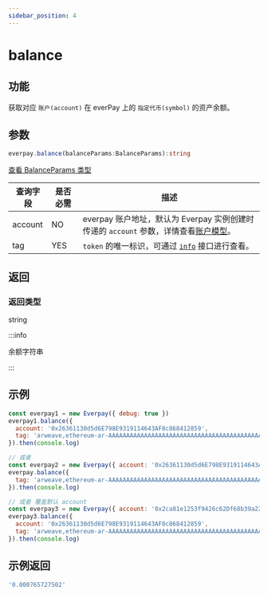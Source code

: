 ```yaml
---
sidebar_position: 4
---
```


# balance

## 功能
获取对应 `账户(account)` 在 everPay 上的 `指定代币(symbol)` 的资产余额。

## 参数
```ts
everpay.balance(balanceParams:BalanceParams):string
```
[查看 BalanceParams 类型](../types#balanceparams)

|查询字段|是否必需|描述|
|---|---|---|
|account|NO|everpay 账户地址，默认为 Everpay 实例创建时传递的 `account` 参数，详情查看[账户模型](../../../basic/dive/account-model.md)。|
|tag|YES|`token` 的唯一标识，可通过 [`info`](./info.md) 接口进行查看。|


## 返回
### 返回类型

string

:::info

余额字符串

:::

## 示例

```js
const everpay1 = new Everpay({ debug: true })
everpay1.balance({
  account: '0x26361130d5d6E798E9319114643AF8c868412859',
  tag: 'arweave,ethereum-ar-AAAAAAAAAAAAAAAAAAAAAAAAAAAAAAAAAAAAAAAAAAA,0x83ea4a2fe3ead9a7b204ab2d56cb0b81d71489c8'
}).then(console.log)

// 或者
const everpay2 = new Everpay({ account: '0x26361130d5d6E798E9319114643AF8c868412859', debug: true })
everpay.balance({
  tag: 'arweave,ethereum-ar-AAAAAAAAAAAAAAAAAAAAAAAAAAAAAAAAAAAAAAAAAAA,0x83ea4a2fe3ead9a7b204ab2d56cb0b81d71489c8'
}).then(console.log)

// 或者 覆盖默认 account
const everpay3 = new Everpay({ account: '0x2ca81e1253f9426c62Df68b39a22A377164eeC92', debug: true })
everpay3.balance({
  account: '0x26361130d5d6E798E9319114643AF8c868412859',
  tag: 'arweave,ethereum-ar-AAAAAAAAAAAAAAAAAAAAAAAAAAAAAAAAAAAAAAAAAAA,0x83ea4a2fe3ead9a7b204ab2d56cb0b81d71489c8'
}).then(console.log)
```

## 示例返回
```js
'0.000765727502'
```
